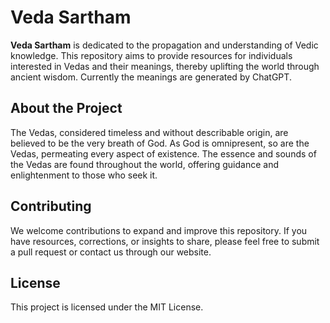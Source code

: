 # Veda Sartham

**Veda Sartham** is dedicated to the propagation and understanding of Vedic knowledge. This repository aims to provide resources for individuals interested in Vedas and their meanings, thereby uplifting the world through ancient wisdom.  Currently the meanings are generated by ChatGPT. 

## About the Project

The Vedas, considered timeless and without describable origin, are believed to be the very breath of God. As God is omnipresent, so are the Vedas, permeating every aspect of existence. The essence and sounds of the Vedas are found throughout the world, offering guidance and enlightenment to those who seek it.

## Contributing

We welcome contributions to expand and improve this repository. If you have resources, corrections, or insights to share, please feel free to submit a pull request or contact us through our website.

## License

This project is licensed under the MIT License. 
